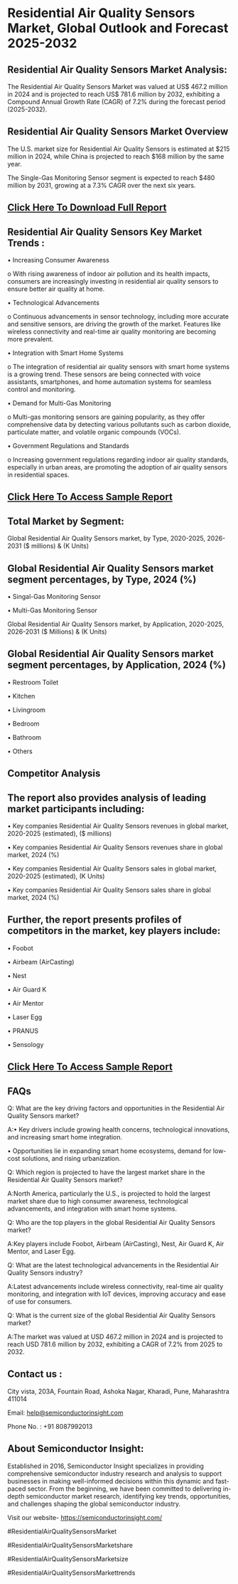 Residential Air Quality Sensors Market, Global Outlook and Forecast 2025-2032
=
Residential Air Quality Sensors Market Analysis:
-
The Residential Air Quality Sensors Market was valued at US$ 467.2 million in 2024 and is projected to reach US$ 781.6 million by 2032, exhibiting a Compound Annual Growth Rate (CAGR) of 7.2% during the forecast period (2025-2032).

Residential Air Quality Sensors Market Overview
-
The U.S. market size for Residential Air Quality Sensors is estimated at $215 million in 2024, while China is projected to reach $168 million by the same year.

The Single-Gas Monitoring Sensor segment is expected to reach $480 million by 2031, growing at a 7.3% CAGR over the next six years.

[Click Here To Download Full Report](https://semiconductorinsight.com/report/residential-air-quality-sensors-market/)
-
Residential Air Quality Sensors Key Market Trends  :
-
•	Increasing Consumer Awareness

o	With rising awareness of indoor air pollution and its health impacts, consumers are increasingly investing in residential air quality sensors to ensure better air quality at home.

•	Technological Advancements

o	Continuous advancements in sensor technology, including more accurate and sensitive sensors, are driving the growth of the market. Features like wireless connectivity and real-time air quality monitoring are becoming more prevalent.

•	Integration with Smart Home Systems

o	The integration of residential air quality sensors with smart home systems is a growing trend. These sensors are being connected with voice assistants, smartphones, and home automation systems for seamless control and monitoring.

•	Demand for Multi-Gas Monitoring

o	Multi-gas monitoring sensors are gaining popularity, as they offer comprehensive data by detecting various pollutants such as carbon dioxide, particulate matter, and volatile organic compounds (VOCs).

•	Government Regulations and Standards

o	Increasing government regulations regarding indoor air quality standards, especially in urban areas, are promoting the adoption of air quality sensors in residential spaces.

[Click Here To Access Sample Report](https://semiconductorinsight.com/download-sample-report/?product_id=88270)
-
Total Market by Segment:
-
Global Residential Air Quality Sensors market, by Type, 2020-2025, 2026-2031 ($ millions) & (K Units)

Global Residential Air Quality Sensors market segment percentages, by Type, 2024 (%)
-
•	Singal-Gas Monitoring Sensor

•	Multi-Gas Monitoring Sensor

Global Residential Air Quality Sensors market, by Application, 2020-2025, 2026-2031 ($ Millions) & (K Units)

Global Residential Air Quality Sensors market segment percentages, by Application, 2024 (%)
-
•	Restroom Toilet

•	Kitchen

•	Livingroom

•	Bedroom

•	Bathroom

•	Others

Competitor Analysis
-
The report also provides analysis of leading market participants including:
-
•	Key companies Residential Air Quality Sensors revenues in global market, 2020-2025 (estimated), ($ millions)

•	Key companies Residential Air Quality Sensors revenues share in global market, 2024 (%)

•	Key companies Residential Air Quality Sensors sales in global market, 2020-2025 (estimated), (K Units)

•	Key companies Residential Air Quality Sensors sales share in global market, 2024 (%)

Further, the report presents profiles of competitors in the market, key players include:
-
•	Foobot

•	Airbeam (AirCasting)

•	Nest

•	Air Guard K

•	Air Mentor

•	Laser Egg

•	PRANUS

•	Sensology

[Click Here To Access Sample Report](https://semiconductorinsight.com/download-sample-report/?product_id=88270)
-
FAQs
-
Q: What are the key driving factors and opportunities in the Residential Air Quality Sensors market?

A:•	Key drivers include growing health concerns, technological innovations, and increasing smart home integration.

•	Opportunities lie in expanding smart home ecosystems, demand for low-cost solutions, and rising urbanization.

Q: Which region is projected to have the largest market share in the Residential Air Quality Sensors market?

A:North America, particularly the U.S., is projected to hold the largest market share due to high consumer awareness, technological advancements, and integration with smart home systems.

Q: Who are the top players in the global Residential Air Quality Sensors market?

A:Key players include Foobot, Airbeam (AirCasting), Nest, Air Guard K, Air Mentor, and Laser Egg.

Q: What are the latest technological advancements in the Residential Air Quality Sensors industry?

A:Latest advancements include wireless connectivity, real-time air quality monitoring, and integration with IoT devices, improving accuracy and ease of use for consumers.

Q: What is the current size of the global Residential Air Quality Sensors market?

A:The market was valued at USD 467.2 million in 2024 and is projected to reach USD 781.6 million by 2032, exhibiting a CAGR of 7.2% from 2025 to 2032.

Contact us : 
-
City vista, 203A, Fountain Road, Ashoka Nagar, Kharadi, Pune, Maharashtra 411014

Email: help@semiconductorinsight.com

Phone No. : +91 8087992013

About Semiconductor Insight:
-
Established in 2016, Semiconductor Insight specializes in providing comprehensive semiconductor industry research and analysis to support businesses in making well-informed decisions within this dynamic and fast-paced sector. From the beginning, we have been committed to delivering in-depth semiconductor market research, identifying key trends, opportunities, and challenges shaping the global semiconductor industry.

Visit our website- https://semiconductorinsight.com/

#ResidentialAirQualitySensorsMarket 

#ResidentialAirQualitySensorsMarketshare

#ResidentialAirQualitySensorsMarketsize

#ResidentialAirQualitySensorsMarkettrends 
 
 

